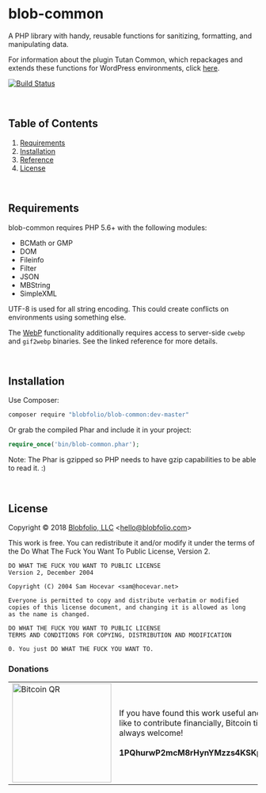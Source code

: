 # blob-common

A PHP library with handy, reusable functions for sanitizing, formatting, and manipulating data.

For information about the plugin Tutan Common, which repackages and extends these functions for WordPress environments, click [here](https://github.com/Blobfolio/blob-common/tree/master/wp/).

[![Build Status](https://travis-ci.org/Blobfolio/blob-common.svg?branch=master)](https://travis-ci.org/Blobfolio/blob-common)

&nbsp;

## Table of Contents

1. [Requirements](#requirements)
2. [Installation](#installation)
3. [Reference](https://github.com/Blobfolio/blob-common/wiki)
4. [License](#license)

&nbsp;

## Requirements

blob-common requires PHP 5.6+ with the following modules:

 * BCMath or GMP
 * DOM
 * Fileinfo
 * Filter
 * JSON
 * MBString
 * SimpleXML

UTF-8 is used for all string encoding. This could create conflicts on environments using something else.

The [WebP](https://github.com/Blobfolio/blob-common/wiki/Images) functionality additionally requires access to server-side `cwebp` and `gif2webp` binaries. See the linked reference for more details.

&nbsp;

## Installation

Use Composer:

```bash
composer require "blobfolio/blob-common:dev-master"
```

Or grab the compiled Phar and include it in your project:

```php
require_once('bin/blob-common.phar');
```

Note: The Phar is gzipped so PHP needs to have gzip capabilities to be able to read it. :)

&nbsp;

## License

Copyright © 2018 [Blobfolio, LLC](https://blobfolio.com) &lt;hello@blobfolio.com&gt;

This work is free. You can redistribute it and/or modify it under the terms of the Do What The Fuck You Want To Public License, Version 2.

    DO WHAT THE FUCK YOU WANT TO PUBLIC LICENSE
    Version 2, December 2004
    
    Copyright (C) 2004 Sam Hocevar <sam@hocevar.net>
    
    Everyone is permitted to copy and distribute verbatim or modified
    copies of this license document, and changing it is allowed as long
    as the name is changed.
    
    DO WHAT THE FUCK YOU WANT TO PUBLIC LICENSE
    TERMS AND CONDITIONS FOR COPYING, DISTRIBUTION AND MODIFICATION
    
    0. You just DO WHAT THE FUCK YOU WANT TO.

### Donations

<table>
  <tbody>
    <tr>
      <td width="200"><img src="https://blobfolio.com/wp-content/themes/b3/svg/btc-github.svg" width="200" height="200" alt="Bitcoin QR" /></td>
      <td width="450">If you have found this work useful and would like to contribute financially, Bitcoin tips are always welcome!<br /><br /><strong>1PQhurwP2mcM8rHynYMzzs4KSKpBbVz5is</strong></td>
    </tr>
  </tbody>
</table>
